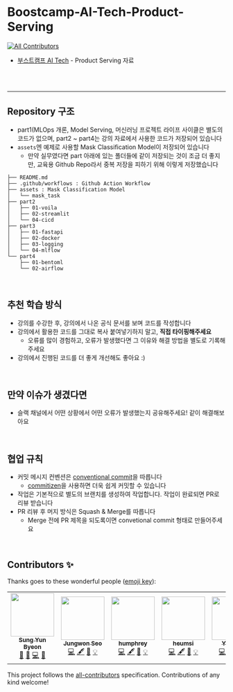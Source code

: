 # Boostcamp-AI-Tech-Product-Serving
<!-- ALL-CONTRIBUTORS-BADGE:START - Do not remove or modify this section -->
[![All Contributors](https://img.shields.io/badge/all_contributors-5-orange.svg?style=flat-square)](#contributors-)
<!-- ALL-CONTRIBUTORS-BADGE:END -->

- [부스트캠프 AI Tech](https://boostcamp.connect.or.kr/program_ai.html) - Product Serving 자료


<br />
<br />

---

## Repository 구조
- part1(MLOps 개론, Model Serving, 머신러닝 프로젝트 라이프 사이클은 별도의 코드가 없으며, part2 ~ part4는 강의 자료에서 사용한 코드가 저장되어 있습니다
- `assets`엔 예제로 사용할 Mask Classification Model이 저장되어 있습니다
  - 만약 실무였다면 part 아래에 있는 폴더들에 같이 저장되는 것이 조금 더 좋지만, 교육용 Github Repo라서 중복 저장을 피하기 위해 이렇게 저장했습니다


```
├── README.md
├── .github/workflows : Github Action Workflow
├── assets : Mask Classification Model
│   └── mask_task
├── part2
│   ├── 01-voila
│   ├── 02-streamlit
│   └── 04-cicd
├── part3
│   ├── 01-fastapi
│   ├── 02-docker
│   ├── 03-logging
│   └── 04-mlflow
└── part4
    ├── 01-bentoml
    └── 02-airflow
```


<br />

## 추천 학습 방식
- 강의를 수강한 후, 강의에서 나온 공식 문서를 보며 코드를 작성합니다
- 강의에서 활용한 코드를 그대로 복사 붙여넣기하지 말고, **직접 타이핑해주세요**
  - 오류를 많이 경험하고, 오류가 발생했다면 그 이유와 해결 방법을 별도로 기록해주세요
- 강의에서 진행된 코드를 더 좋게 개선해도 좋아요 :)


<br />

## 만약 이슈가 생겼다면
- 슬랙 채널에서 어떤 상황에서 어떤 오류가 발생했는지 공유해주세요! 같이 해결해보아요


<br />

## 협업 규칙

- 커밋 메시지 컨벤션은 [conventional commit](https://www.conventionalcommits.org/en/v1.0.0/)을 따릅니다 
  - [commitizen](https://github.com/commitizen-tools/commitizen)을 사용하면 더욱 쉽게 커밋할 수 있습니다
- 작업은 기본적으로 별도의 브랜치를 생성하여 작업합니다. 작업이 완료되면 PR로 리뷰 받습니다
- PR 리뷰 후 머지 방식은 Squash & Merge를 따릅니다
  - Merge 전에 PR 제목을 되도록이면 convetional commit 형태로 만들어주세요



<br />

## Contributors ✨

Thanks goes to these wonderful people ([emoji key](https://allcontributors.org/docs/en/emoji-key)):

<!-- ALL-CONTRIBUTORS-LIST:START - Do not remove or modify this section -->
<!-- prettier-ignore-start -->
<!-- markdownlint-disable -->
<table>
  <tr>
    <td align="center"><a href="http://zzsza.github.io"><img src="https://avatars.githubusercontent.com/u/18207755?v=4?s=100" width="100px;" alt=""/><br /><sub><b>Sung Yun Byeon</b></sub></a><br /><a href="#projectManagement-zzsza" title="Project Management">📆</a> <a href="#maintenance-zzsza" title="Maintenance">🚧</a> <a href="https://github.com/zzsza/Boostcamp-AI-Tech-Product-Serving/commits?author=zzsza" title="Code">💻</a> <a href="https://github.com/zzsza/Boostcamp-AI-Tech-Product-Serving/commits?author=zzsza" title="Documentation">📖</a></td>
    <td align="center"><a href="https://codethief.io"><img src="https://avatars.githubusercontent.com/u/12247655?v=4?s=100" width="100px;" alt=""/><br /><sub><b>Jungwon Seo</b></sub></a><br /><a href="https://github.com/zzsza/Boostcamp-AI-Tech-Product-Serving/commits?author=thejungwon" title="Code">💻</a> <a href="#content-thejungwon" title="Content">🖋</a> <a href="https://github.com/zzsza/Boostcamp-AI-Tech-Product-Serving/commits?author=thejungwon" title="Documentation">📖</a> <a href="#example-thejungwon" title="Examples">💡</a></td>
    <td align="center"><a href="https://humphreyahn.dev/"><img src="https://avatars.githubusercontent.com/u/24207964?v=4?s=100" width="100px;" alt=""/><br /><sub><b>humphrey</b></sub></a><br /><a href="https://github.com/zzsza/Boostcamp-AI-Tech-Product-Serving/commits?author=ahnsv" title="Code">💻</a> <a href="#content-ahnsv" title="Content">🖋</a> <a href="https://github.com/zzsza/Boostcamp-AI-Tech-Product-Serving/commits?author=ahnsv" title="Documentation">📖</a> <a href="#example-ahnsv" title="Examples">💡</a></td>
    <td align="center"><a href="http://dailyheumsi.tistory.com"><img src="https://avatars.githubusercontent.com/u/31306282?v=4?s=100" width="100px;" alt=""/><br /><sub><b>heumsi</b></sub></a><br /><a href="https://github.com/zzsza/Boostcamp-AI-Tech-Product-Serving/commits?author=heumsi" title="Code">💻</a> <a href="#content-heumsi" title="Content">🖋</a> <a href="https://github.com/zzsza/Boostcamp-AI-Tech-Product-Serving/commits?author=heumsi" title="Documentation">📖</a> <a href="#example-heumsi" title="Examples">💡</a></td>
    <td align="center"><a href="https://www.linkedin.com/in/ykmoon/"><img src="https://avatars.githubusercontent.com/u/45195471?v=4?s=100" width="100px;" alt=""/><br /><sub><b>YkMoon</b></sub></a><br /><a href="https://github.com/zzsza/Boostcamp-AI-Tech-Product-Serving/commits?author=Ykmoon" title="Code">💻</a> <a href="#content-Ykmoon" title="Content">🖋</a> <a href="https://github.com/zzsza/Boostcamp-AI-Tech-Product-Serving/commits?author=Ykmoon" title="Documentation">📖</a> <a href="#example-Ykmoon" title="Examples">💡</a></td>
  </tr>
</table>

<!-- markdownlint-restore -->
<!-- prettier-ignore-end -->

<!-- ALL-CONTRIBUTORS-LIST:END -->

This project follows the [all-contributors](https://github.com/all-contributors/all-contributors) specification. Contributions of any kind welcome!